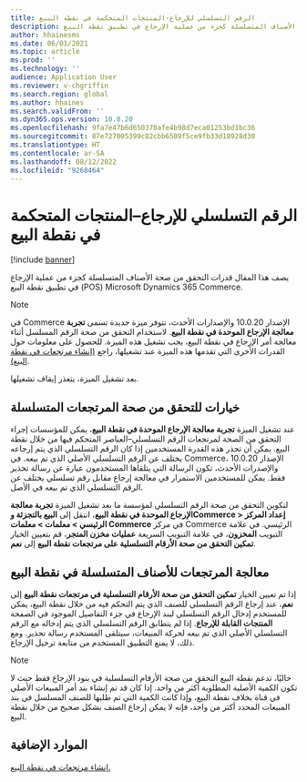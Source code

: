 ```yaml
---
title: الرقم التسلسلي للإرجاع-المنتجات المتحكمة في نقطة البيع
description: يصف هذا المقال قدرات التحقق من صحة الأصناف المتسلسلة كجزء من عملية الإرجاع في تطبيق نقطة البيع (POS) Microsoft Dynamics 365 Commerce.
author: hhainesms
ms.date: 06/01/2021
ms.topic: article
ms.prod: ''
ms.technology: ''
audience: Application User
ms.reviewer: v-chgriffin
ms.search.region: global
ms.author: hhaines
ms.search.validFrom: ''
ms.dyn365.ops.version: 10.0.20
ms.openlocfilehash: 9fa7e47b6d650370afe4b98d7eca01253bd1bc36
ms.sourcegitcommit: 87e727005399c82cbb6509f5ce9fb33d18928d30
ms.translationtype: HT
ms.contentlocale: ar-SA
ms.lasthandoff: 08/12/2022
ms.locfileid: "9268464"
---
```

# <a name="return-serial-numbercontrolled-products-in-pos"></a>الرقم التسلسلي للإرجاع–المنتجات المتحكمة في نقطة البيع

[!include [banner](includes/banner.md)]

يصف هذا المقال قدرات التحقق من صحة الأصناف المتسلسلة كجزء من عملية الإرجاع في تطبيق نقطة البيع (POS) Microsoft Dynamics 365 Commerce.

> [!NOTE]
> في Commerce الإصدار 10.0.20 والإصدارات الأحدث، تتوفر ميزة جديدة تسمى **تجربة معالجة الإرجاع الموحدة في نقطة البيع**. لاستخدام التحقق من صحة الرقم المسلسل أثناء معالجة أمر الإرجاع في نقطة البيع، يجب تشغيل هذه الميزة. للحصول على معلومات حول القدرات الأخرى التي تقدمها هذه الميزة عند تشغيلها، راجع [(إنشاء مرتجعات في نقطة البيع)](POS-returns.md).
>
> بعد تشغيل الميزة، يتعذر إيقاف تشغيلها.

## <a name="options-for-validating-serialized-returns"></a>خيارات للتحقق من صحة المرتجعات المتسلسلة

عند تشغيل الميزة **تجربة معالجة الإرجاع الموحدة في نقطة البيع**، يمكن للمؤسسات إجراء التحقق من الصحة لمرتجعات الرقم التسلسلي–العناصر المتحكم فيها من خلال نقطة البيع. يمكن أن تحذر هذه القدرة المستخدمين إذا كان الرقم التسلسلي الذي يتم إرجاعه يختلف عن الرقم التسلسلي الأصلي الذي تم بيعه. في Commerce، الإصدار 10.0.20 والإصدرات الأحدث، تكون الرسالة التي يتلقاها المستخدمون عبارة عن رسالة تحذير فقط. يمكن للمستخدمين الاستمرار في معالجة إرجاع مقابل رقم تسلسلي يختلف عن الرقم التسلسلي الذي تم بيعه في الأصل.

لتكوين التحقق من صحة الرقم التسلسلي لمؤسسة ما بعد تشغيل الميزة **تجربة معالجة الإرجاع الموحدة في نقطة البيع**، انتقل إلى **البيع بالتجزئة وCommerce \> إعداد المركز الرئيسي \> معلمات \> معلمات Commerce** في مركز Commerce الرئيسي. في علامة التبويب **المخزون**، في علامة التبويب السريعة **عمليات مخزن المتجر**، قم بتعيين الخيار **تمكين التحقق من صحة الأرقام التسلسلية على مرتجعات نقطة البيع** إلى **نعم**.

## <a name="process-returns-for-serialized-items-in-pos"></a>معالجة المرتجعات للأصناف المتسلسلة في نقطة البيع

إذا تم تعيين الخيار **تمكين التحقق من صحة الأرقام التسلسلية في مرتجعات نقطة البيع** إلى **نعم**، عند إرجاع الرقم التسلسلي للصنف الذي يتم التحكم فيه من خلال نقطة البيع، يمكن للمستخدم إدخال الرقم التسلسلي لبند الإرجاع في جزء التفاصيل الموجود في الصفحة **المنتجات القابلة للإرجاع**. إذا لم يتطابق الرقم التسلسلي الذي يتم إدخاله مع الرقم التسلسلي الأصلي الذي تم بيعه لحركة المبيعات، سيتلقى المستخدم رسالة تحذير. ومع ذلك، لا يمنع التطبيق المستخدم من متابعة ترحيل الإرجاع.

> [!NOTE]
> حاليًا، تدعم نقطة البيع التحقق من صحة الأرقام التسلسلية في بنود الإرجاع فقط حيث لا تكون الكمية الأصلية المطلوبة أكثر من واحد. إذا كان قد تم إنشاء بند أمر المبيعات الأصلي في قناة بخلاف نقطة البيع، وإذا كانت الكمية التي تم طلبها للصنف المسلسل في بند المبيعات المحدد أكثر من واحد، فإنه لا يمكن إرجاع الصنف بشكل صحيح من خلال نقطة البيع.

## <a name="additional-resources"></a>الموارد الإضافية

[إنشاء مرتجعات في نقطة البيع.](POS-returns.md)
